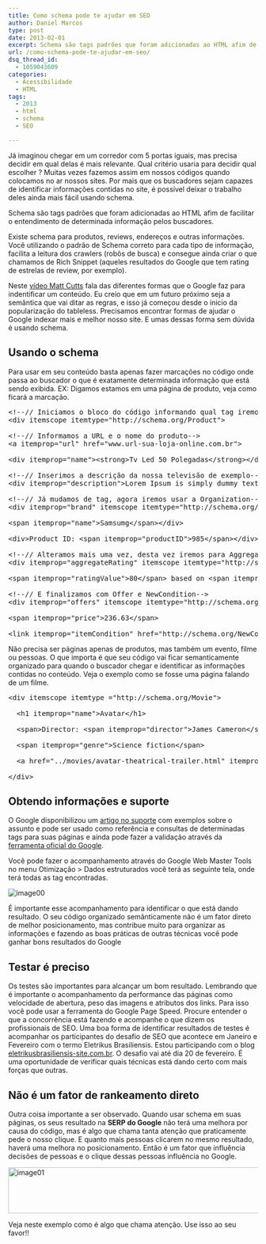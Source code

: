```yaml
---
title: Como schema pode te ajudar em SEO
author: Daniel Marcos
type: post
date: 2013-02-01
excerpt: Schema são tags padrões que foram adicionadas ao HTML afim de facilitar o entendimento de determinada informação pelos buscadores.
url: /como-schema-pode-te-ajudar-em-seo/
dsq_thread_id:
  - 1059043609
categories:
  - Acessibilidade
  - HTML
tags:
  - 2013
  - html
  - schema
  - SEO

---
```

Já imaginou chegar em um corredor com 5 portas iguais, mas precisa decidir em qual delas é mais relevante. Qual critério usaria para decidir qual escolher ? Muitas vezes fazemos assim em nossos códigos quando colocamos no ar nossos sites. Por mais que os buscadores sejam capazes de identificar informações contidas no site, é possível deixar o trabalho deles ainda mais fácil usando schema.

Schema são tags padrões que foram adicionadas ao HTML afim de facilitar o entendimento de determinada informação pelos buscadores.

Existe schema para produtos, reviews, endereços e outras informações. Você utilizando o padrão de Schema correto para cada tipo de informação, facilita a leitura dos crawlers (robôs de busca) e consegue ainda criar o que chamamos de Rich Snippet (aqueles resultados do Google que tem rating de estrelas de review, por exemplo).

Neste [vídeo Matt Cutts][1] fala das diferentes formas que o Google faz para indentificar um conteúdo. Eu creio que em um futuro próximo seja a semântica que vai ditar as regras, e isso já começou desde o inicio da popularização do tableless. Precisamos encontrar formas de ajudar o Google indexar mais e melhor nosso site. E umas dessas forma sem dúvida é usando schema.

## Usando o schema

Para usar em seu conteúdo basta apenas fazer marcações no código onde passa ao buscador o que é exatamente determinada informação que está sendo exibida. EX: Digamos estamos em uma página de produto, veja como ficará a marcação.

<pre class="lang-html">&lt;!--// Iniciamos o bloco do c&oacute;digo informando qual tag iremos utilizar, neste caso &eacute; a Product--&gt;
&lt;div itemscope itemtype="http://schema.org/Product"&gt;

&lt;!--// Informamos a URL e o nome do produto--&gt;
&lt;a itemprop="url" href="www.url-sua-loja-online.com.br"&gt;

&lt;div itemprop="name"&gt;&lt;strong&gt;Tv Led 50 Polegadas&lt;/strong&gt;&lt;/div&gt;&lt;/a&gt;

&lt;!--// Inserimos a descri&ccedil;&atilde;o da nossa televis&atilde;o de exemplo--&gt;
&lt;div itemprop="description"&gt;Lorem Ipsum is simply dummy text of the printing and typesetting industry. Lorem Ipsum has been the industry's standard dummy text ever since the 1500s&lt;/div&gt;

&lt;!--// J&aacute; mudamos de tag, agora iremos usar a Organization--&gt;
&lt;div itemprop="brand" itemscope itemtype="http://schema.org/Organization"&gt;

&lt;span itemprop="name"&gt;Samsumg&lt;/span&gt;&lt;/div&gt;

&lt;div&gt;Product ID: &lt;span itemprop="productID"&gt;985&lt;/span&gt;&lt;/div&gt;

&lt;!--// Alteramos mais uma vez, desta vez iremos para AggregateRating--&gt;
&lt;div itemprop="aggregateRating" itemscope itemtype="http://schema.org/AggregateRating"&gt;

&lt;span itemprop="ratingValue"&gt;80&lt;/span&gt; based on &lt;span itemprop="reviewCount"&gt;125&lt;/span&gt; reviews&lt;/div&gt;

&lt;!--// E finalizamos com Offer e NewCondition--&gt;
&lt;div itemprop="offers" itemscope itemtype="http://schema.org/Offer"&gt;

&lt;span itemprop="price"&gt;236.63&lt;/span&gt;

&lt;link itemprop="itemCondition" href="http://schema.org/NewCondition" /&gt;New&lt;/div&gt;&lt;/div&gt;
</pre>

Não precisa ser páginas apenas de produtos, mas também um evento, filme ou pessoas. O que importa é que seu código vai ficar semanticamente organizado para quando o buscador chegar e identificar as informações contidas no conteúdo. Veja o exemplo como se fosse uma página falando de um filme.

<pre class="lang-html">&lt;div itemscope itemtype ="http://schema.org/Movie"&gt;

  &lt;h1 itemprop="name"&gt;Avatar&lt;/h1&gt;

  &lt;span&gt;Director: &lt;span itemprop="director"&gt;James Cameron&lt;/span&gt; (born August 16, 1954)&lt;/span&gt;

  &lt;span itemprop="genre"&gt;Science fiction&lt;/span&gt;

  &lt;a href="../movies/avatar-theatrical-trailer.html" itemprop="trailer"&gt;Trailer&lt;/a&gt;

&lt;/div&gt;
</pre>

## Obtendo informações e suporte

O Google disponibilizou um [artigo no suporte][2] com exemplos sobre o assunto e pode ser usado como referência e consultas de determinadas tags para suas páginas e ainda pode fazer a validação através da [ferramenta oficial do Google][3].

Você pode fazer o acompanhamento através do Google Web Master Tools no menu Otimização > Dados estruturados você terá as seguinte tela, onde terá todas as tag encontradas.

<img src="http://tableless.com.br/uploads/2013/02/image00.jpg" alt="image00" class="alignnone size-full wp-image-8102" srcset="uploads/2013/02/image00.jpg 480w, uploads/2013/02/image00-329x113.jpg 329w" sizes="(max-width: 480px) 100vw, 480px" />

É importante esse acompanhamento para identificar o que está dando resultado. O seu código organizado semânticamente não é um fator direto de melhor posicionamento, mas contribue muito para organizar as informações e fazendo as boas práticas de outras técnicas você pode ganhar bons resultados do Google

## Testar é preciso

Os testes são importantes para alcançar um bom resultado. Lembrando que é importante o acompanhamento da performance das páginas como velocidade de abertura, peso das imagens e atributos dos links. Para isso você pode usar a ferramenta do Google Page Speed. Procure entender o que a concorrência está fazendo e acompanhe o que dizem os profissionais de SEO. Uma boa forma de identificar resultados de testes é acompanhar os participantes do desafio de SEO que acontece em Janeiro e Fevereiro com o termo Eletrikus Brasiliensis. Estou participando com o blog [eletrikusbrasiliensis-site.com.br][4]. O desafio vai até dia 20 de fevereiro. É uma oportunidade de verificar quais técnicas está dando certo com mais forças que outras.

## Não é um fator de rankeamento direto

Outra coisa importante a ser observado. Quando usar schema em suas páginas, os seus resultado na **SERP do Google** não terá uma melhora por causa do código, mas é algo que chama tanta atenção que praticamente pede o nosso clique. E quanto mais pessoas clicarem no mesmo resultado, haverá uma melhora no posicionamento. Então é um fator que influência decisões de pessoas e o clique dessas pessoas influência no Google.

<img src="http://tableless.com.br/uploads/2013/02/image01.jpg" alt="image01" width="533" height="93" class="alignnone size-full wp-image-8103" srcset="uploads/2013/02/image01.jpg 533w, uploads/2013/02/image01-329x57.jpg 329w" sizes="(max-width: 533px) 100vw, 533px" />

Veja neste exemplo como é algo que chama atenção. Use isso ao seu favor!!

 [1]: http://www.youtube.com/watch?v=IZF13_4obbQ
 [2]: http://support.google.com/webmasters/bin/answer.py?hl=en&answer=146750&topic=1088474&ctx=topic
 [3]: http://www.google.com/webmasters/tools/richsnippets
 [4]: http://eletrikusbrasiliensis-site.com.br/